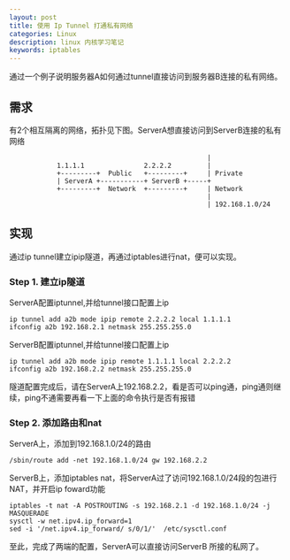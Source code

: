 ```yaml
---
layout: post
title: 使用 Ip Tunnel 打通私有网络
categories: Linux
description: linux 内核学习笔记
keywords: iptables
---
```


通过一个例子说明服务器A如何通过tunnel直接访问到服务器B连接的私有网络。

## 需求

有2个相互隔离的网络，拓扑见下图。ServerA想直接访问到ServerB连接的私有网络

```shell
                                                  |
            1.1.1.1               2.2.2.2         |
            +---------+  Public   +---------+     | Private
            | ServerA +-----------+ ServerB +-----+
            +---------+  Network  +---------+     | Network
                                                  |
                                                  | 192.168.1.0/24 
```

## 实现

通过ip tunnel建立ipip隧道，再通过iptables进行nat，便可以实现。

### Step 1. 建立ip隧道

ServerA配置iptunnel,并给tunnel接口配置上ip

```shell
ip tunnel add a2b mode ipip remote 2.2.2.2 local 1.1.1.1
ifconfig a2b 192.168.2.1 netmask 255.255.255.0
```

ServerB配置iptunnel,并给tunnel接口配置上ip

```shell
ip tunnel add a2b mode ipip remote 1.1.1.1 local 2.2.2.2
ifconfig a2b 192.168.2.2 netmask 255.255.255.0
```

隧道配置完成后，请在ServerA上192.168.2.2，看是否可以ping通，ping通则继续，ping不通需要再看一下上面的命令执行是否有报错

### Step 2. 添加路由和nat

ServerA上，添加到192.168.1.0/24的路由

```shell
/sbin/route add -net 192.168.1.0/24 gw 192.168.2.2
```

ServerB上，添加iptables nat，将ServerA过了访问192.168.1.0/24段的包进行NAT，并开启ip foward功能

```shell
iptables -t nat -A POSTROUTING -s 192.168.2.1 -d 192.168.1.0/24 -j MASQUERADE
sysctl -w net.ipv4.ip_forward=1
sed -i '/net.ipv4.ip_forward/ s/0/1/'  /etc/sysctl.conf
```

至此，完成了两端的配置，ServerA可以直接访问ServerB 所接的私网了。